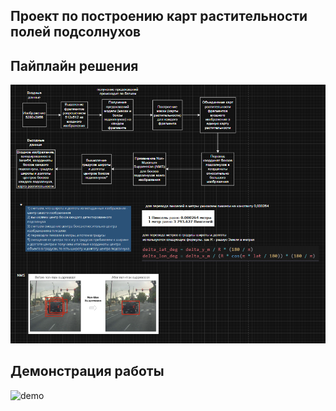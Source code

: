 ## Проект по построению карт растительности полей подсолнухов

## Пайплайн решения 

![pipeline](preview/pipeline.PNG)

## Демонстрация работы 

![demo](preview/demo.gif)
